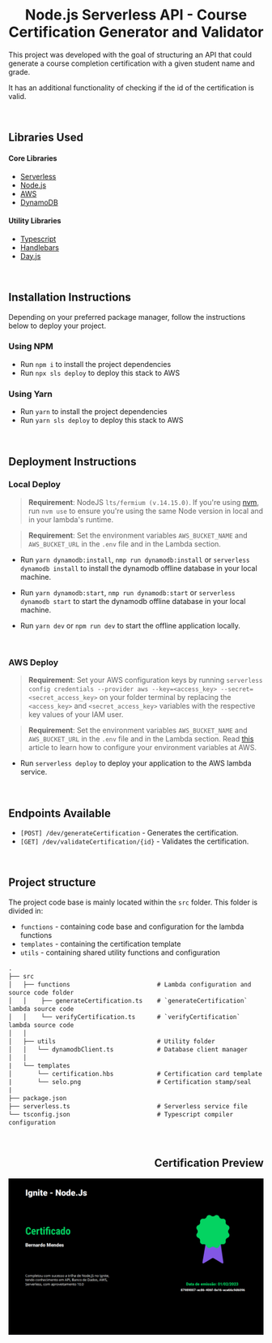 <h1 align="center">Node.js Serverless API - Course Certification Generator and Validator</h1>

This project was developed with the goal of structuring an API that could generate a course completion certification with a given student name and grade.

It has an additional functionality of checking if the id of the certification is valid.

<br/>
<h2>Libraries Used</h2>

#### Core Libraries

- [Serverless](https://www.serverless.com/)
- [Node.js](https://nodejs.org/en/)
- [AWS](https://aws.amazon.com/pt/sdk-for-javascript/)
- [DynamoDB](https://aws.amazon.com/pt/dynamodb/)

#### Utility Libraries

- [Typescript](https://www.typescriptlang.org/)
- [Handlebars](https://handlebarsjs.com/)
- [Day.js](https://day.js.org)

<br/>
<h2>Installation Instructions</h2>

Depending on your preferred package manager, follow the instructions below to deploy your project.

### Using NPM

- Run `npm i` to install the project dependencies
- Run `npx sls deploy` to deploy this stack to AWS

### Using Yarn

- Run `yarn` to install the project dependencies
- Run `yarn sls deploy` to deploy this stack to AWS
  
<br />
<h2>Deployment Instructions</h2>

### Local Deploy

> **Requirement**: NodeJS `lts/fermium (v.14.15.0)`. If you're using [nvm](https://github.com/nvm-sh/nvm), run `nvm use` to ensure you're using the same Node version in local and in your lambda's runtime.

> **Requirement**: Set the environment variables `AWS_BUCKET_NAME` and `AWS_BUCKET_URL` in the `.env` file and in the Lambda section.

- Run `yarn dynamodb:install`, `nmp run dynamodb:install` or `serverless dynamodb install` to install the dynamodb offline database in your local machine.
  
- Run `yarn dynamodb:start`, `nmp run dynamodb:start` or `serverless dynamodb start` to start the dynamodb offline database in your local machine.

- Run `yarn dev` or `npm run dev` to start the offline application locally.

<br>

### AWS Deploy

> **Requirement**: Set your AWS configuration keys by running `serverless config credentials --provider aws --key=<access_key> --secret=<secret_access_key>` on your folder terminal by replacing the `<access_key>` and `<secret_access_key>` variables with the respective key values of your IAM user.

> **Requirement**: Set the environment variables `AWS_BUCKET_NAME` and `AWS_BUCKET_URL` in the `.env` file and in the Lambda section. Read [this](https://docs.aws.amazon.com/lambda/latest/dg/configuration-envvars.html#configuration-envvars-config) article to learn how to configure your environment variables at AWS.

- Run `serverless deploy` to deploy your application to the AWS lambda service.

<br />
<h2>Endpoints Available</h2>

- `[POST] /dev/generateCertification` - Generates the certification.
- `[GET] /dev/validateCertification/{id}` - Validates the certification.

<br />
<h2>Project structure</h2>

The project code base is mainly located within the `src` folder. This folder is divided in:

- `functions` - containing code base and configuration for the lambda functions
- `templates` - containing the certification template 
- `utils` - containing shared utility functions and configuration

```
.
├── src
│   ├── functions                        # Lambda configuration and source code folder
│   │    ├── generateCertification.ts    # `generateCertification` lambda source code
│   │    └── verifyCertification.ts      # `verifyCertification` lambda source code
│   │
│   ├── utils                            # Utility folder
│   │   └── dynamodbClient.ts            # Database client manager
│   │
|   └── templates
│       └── certification.hbs            # Certification card template
|       └── selo.png                     # Certification stamp/seal
|
├── package.json
├── serverless.ts                        # Serverless service file
└── tsconfig.json                        # Typescript compiler configuration
```

<br />
<h2 align="right">Certification Preview</h2>
<img src="./.github/certification.png">
